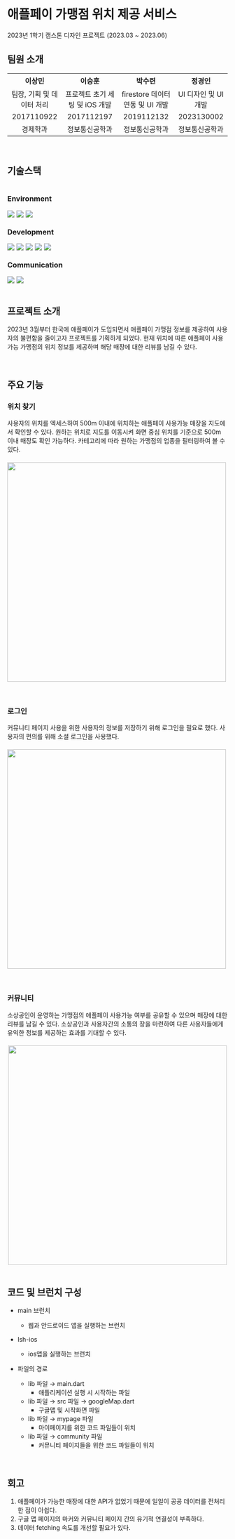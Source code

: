 # 애플페이 가맹점 위치 제공 서비스 


2023년 1학기 캡스톤 디자인 프로젝트 (2023.03 ~ 2023.06)



## 팀원 소개 
<table style="text-align:center;">
  <tr>
    <th>이상민</th>
    <th>이승훈</th>
    <th>박수련</th>
    <th>정경인</th>	
  </tr>
  <tr>
    <td>팀장, 기획 및 데이터 처리</td>
    <td>프로젝트 초기 세팅 및 iOS 개발</td>
    <td>firestore 데이터 연동 및 UI 개발</td>
    <td>UI 디자인 및 UI 개발</td>	
  </tr>
  <tr>
    <td>2017110922</td>
    <td>2017112197</td>
    <td>2019112132</td>
    <td>2023130002</td>	
  </tr>
  <tr>
    <td>경제학과</td>
    <td>정보통신공학과</td>
    <td>정보통신공학과</td>
    <td>정보통신공학과</td>
  </tr>
  
</table>

<br>
  

## 기술스택
<div style="display:flex; flex-direction:column;">
  <div style="flex-direction:column; width:50%; ">
    <h3 style="marin:0px;">Environment</h3>
    <div style="display:flex;">
      <img style="margin-right:5px;" 		src="https://img.shields.io/badge/android studio-3DDC84.svg?style=for-the-badge&logo=androidstudio&logoColor=white" />
    <img style="margin-right:5px;" src="https://img.shields.io/badge/xcode-147EFB.svg?style=for-the-badge&logo=xcode&logoColor=white" />
    <img style="margin-right:5px;" src="https://img.shields.io/badge/git-691A99.svg?style=for-the-badge&logo=git&logoColor=white" />
    </div>
  </div>
  <h3>Development</h3>
  <div style="display:flex;">
    <img style="margin-right:5px;" src="https://img.shields.io/badge/flutter-02569B.svg?style=for-the-badge&logo=flutter&logoColor=white" />
    <img style="margin-right:5px;" src="https://img.shields.io/badge/dart-0175C2.svg?style=for-the-badge&logo=dart&logoColor=white" />
    <img style="margin-right:5px;" src="https://img.shields.io/badge/Firebase-FFCA28?style=for-the-badge&logo=firebase&logoColor=white" />
    <img style="margin-right:5px;" src="https://img.shields.io/badge/google cloud-4285F4.svg?style=for-the-badge&logo=googlecloud&logoColor=white" />
    <img style="margin-right:5px;" src="https://img.shields.io/badge/google maps-4285F4.svg?style=for-the-badge&logo=googlemaps&logoColor=white" />
  </div>
  <h3>Communication</h3>  
  <div style="display:flex;">
    <img style="margin-right:5px;" src="https://img.shields.io/badge/Notion-F3F3F3.svg?style=for-the-badge&logo=notion&logoColor=black" />
    <img style="margin-right:5px;" src="https://img.shields.io/badge/github-181717.svg?style=for-the-badge&logo=github&logoColor=white" />
  </div>
</div>

<br>

## 프로젝트 소개
2023년 3월부터 한국에 애플페이가 도입되면서 애플페이 가맹점 정보를 제공하여 사용자의 불편함을 줄이고자 프로젝트를 기획하게 되었다. 현재 위치에 따른 애플페이 사용가능 가맹점의 위치 정보를 제공하며 해당 매장에 대한 리뷰를 남길 수 있다. 

<br>

## 주요 기능

### 위치 찾기
사용자의 위치를 엑세스하여 500m 이내에 위치하는 애플페이 사용가능 매장을 지도에서 확인할 수 있다. 원하는 위치로 지도를 이동시켜 화면 중심 위치를 기준으로 500m 이내 매장도 확인 가능하다. 
카테고리에 따라 원하는 가맹점의 업종을 필터링하여 볼 수 있다. 
<br>
<img style="height:500px; margin-top:20px;"
     src="https://velog.velcdn.com/images/tnfus916/post/ac928bcc-e3d7-4ee1-9f28-f77d64200734/image.png" />
     
<br>

### 로그인
커뮤니티 페이지 사용을 위한 사용자의 정보를 저장하기 위해 로그인을 필요로 했다. 사용자의 편의를 위해 소셜 로그인을 사용했다. 
<br>
<img style="height:500px; margin-top:20px;"
     src="https://velog.velcdn.com/images/tnfus916/post/73d5f75c-6332-4712-bda1-583b9011831b/image.png" />


<br>

### 커뮤니티
소상공인이 운영하는 가맹점의 애플페이 사용가능 여부를 공유할 수 있으며 매장에 대한 리뷰를 남길 수 있다. 소상공인과 사용자간의 소통의 장을 마련하여 다른 사용자들에게 유익한 정보를 제공하는 효과를 기대할 수 있다.
<br>
<div style="display:flex; justify-content:center; margin-top:20px;"
  <img style="height:500px; margin-right:20px;"
     src="https://velog.velcdn.com/images/tnfus916/post/b9cf1497-31f8-4678-9d73-f9de2bc28711/image.png" />
  <img style="height:500px;"
     src="https://velog.velcdn.com/images/tnfus916/post/15b07bad-af9c-43ce-afa5-0c334106c4a8/image.png" />
</div>

<br>

## 코드 및 브런치 구성
 - main 브런치
    - 웹과 안드로이드 앱을 실행하는 브런치
- lsh-ios
    - ios앱을 실행하는 브런치
   
- 파일의 경로
    - lib 파일 → main.dart
        - 애플리케이션 실행 시 시작하는  파일
    - lib 파일 → src 파일 → googleMap.dart
        - 구글맵 및 시작화면 파일
    - lib 파일 → mypage 파일
        - 마이페이지를 위한 코드 파일들이 위치
    - lib 파일 → community 파일
        - 커뮤니티 페이지들을 위한 코드 파일들이 위치

<br>

## 회고
1. 애플페이가 가능한 매장에 대한 API가 없었기 때문에 일일이 공공 데이터를 전처리한 점이 아쉽다. 
2. 구글 맵 페이지의 마커와 커뮤니티 페이지 간의 유기적 연결성이 부족하다.
3. 데이터 fetching 속도를 개선할 필요가 있다. 
